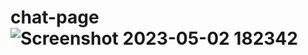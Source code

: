 # chat-page![Screenshot 2023-05-02 182342](https://user-images.githubusercontent.com/76583380/235672091-16cf1e1c-4f5c-4594-8cbf-a2d31932ccf8.png)
